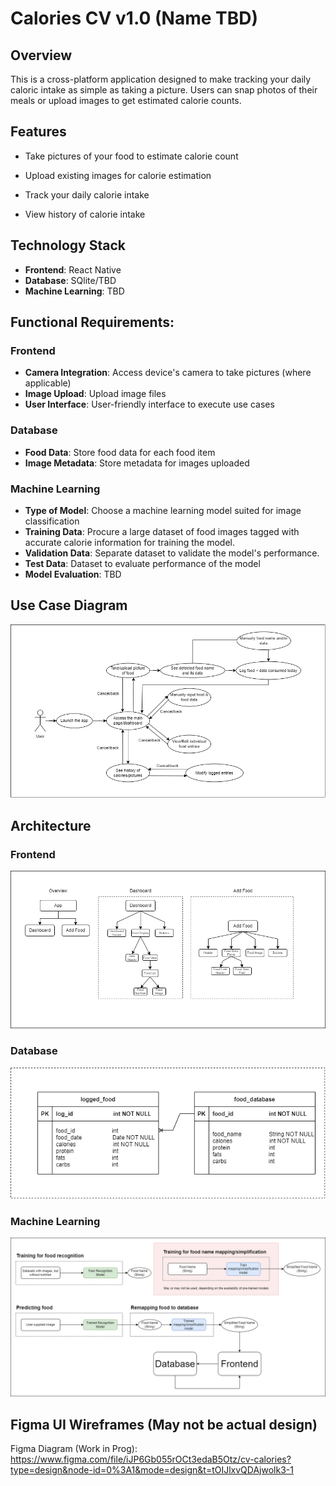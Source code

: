 # Calories CV v1.0 (Name TBD)
## Overview
This is a cross-platform application designed to make tracking your daily caloric intake as simple as taking a picture. Users can snap photos of their meals or upload images to get estimated calorie counts.

## Features
* Take pictures of your food to estimate calorie count

* Upload existing images for calorie estimation

* Track your daily calorie intake

* View history of calorie intake

## Technology Stack
* **Frontend**: React Native
* **Database**: SQlite/TBD
* **Machine Learning**: TBD

## Functional Requirements:
### Frontend
* **Camera Integration**: Access device's camera to take pictures (where applicable)
* **Image Upload**: Upload image files
* **User Interface**: User-friendly interface to execute use cases

### Database
* **Food Data**: Store food data for each food item
* **Image Metadata**: Store metadata for images uploaded

### Machine Learning
* **Type of Model**: Choose a machine learning model suited for image classification
* **Training Data**: Procure a large dataset of food images tagged with accurate calorie information for training the model.
* **Validation Data**: Separate dataset to validate the model's performance.
* **Test Data**: Dataset to evaluate performance of the model
* **Model Evaluation**: TBD

## Use Case Diagram
![Use Case Diagram](./Diagrams/v1.0/Use%20Case%20Diagram.png)

## Architecture
### Frontend
![Component_Hierarchy_Diagram](./Diagrams/v1.0/Component%20Hierarchy%20Diagram.png)
### Database
![Database Schema](./Diagrams/v1.0/Database%20Schema.png)
### Machine Learning
![ML Pipeline](./Diagrams/v1.0/ML%20Pipeline.png)

## Figma UI Wireframes (May not be actual design)
Figma Diagram (Work in Prog): https://www.figma.com/file/iJP6Gb055rOCt3edaB5Otz/cv-calories?type=design&node-id=0%3A1&mode=design&t=tOIJlxvQDAjwolk3-1



  
